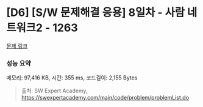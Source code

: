 # [D6] [S/W 문제해결 응용] 8일차 - 사람 네트워크2 - 1263 

[문제 링크](https://swexpertacademy.com/main/code/problem/problemDetail.do?contestProbId=AV18P2B6Iu8CFAZN) 

### 성능 요약

메모리: 97,416 KB, 시간: 355 ms, 코드길이: 2,155 Bytes



> 출처: SW Expert Academy, https://swexpertacademy.com/main/code/problem/problemList.do